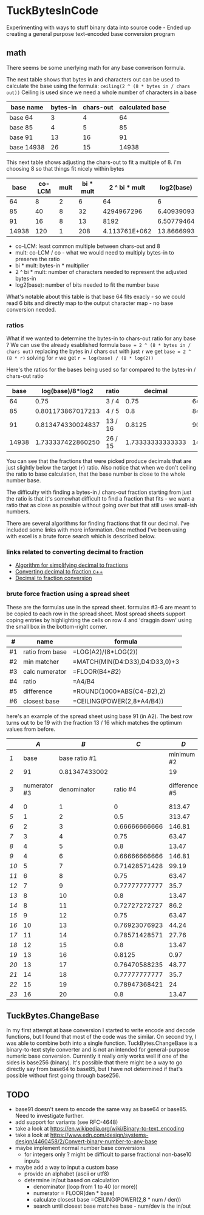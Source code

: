 # TuckBytesInCode #

Experimenting with ways to stuff binary data into source code - Ended up creating a general purpose text-encoded base conversion program

## math ##
There seems be some unerlying math for any base converison formula.

The next table shows that bytes in and characters out can be used to calculate the base using the formula: `ceiling(2 ^ (8 * bytes in / chars out))`
Ceiling is used since we need a whole number of characters in a base

| base name  | bytes-in | chars-out | calculated base |
|------------|----------|-----------|-----------------|
| base 64    | 3        | 4         | 64              |
| base 85    | 4        | 5         | 85              |
| base 91    | 13       | 16        | 91              |
| base 14938 | 26       | 15        | 14938           |

This next table shows adjusting the chars-out to fit a multiple of 8. i'm choosing 8 so that things fit nicely within bytes

| base  | co-LCM  | mult | bi * mult | 2 ^ bi * mult | log2(base) |
|-------|---------|------|-----------|---------------|------------|
| 64    | 8       | 2    | 6         | 64            | 6          |
| 85    | 40      | 8    | 32        | 4294967296    | 6.40939093 |
| 91    | 16      | 8    | 13        | 8192          | 6.50779464 |
| 14938 | 120     | 1    | 208       | 4.113761E+062 | 13.8666993 |

* co-LCM:        least common multiple between chars-out and 8
* mult:          co-LCM / co - what we would need to multiply bytes-in to preserve the ratio
* bi * mult:     bytes-in * multiplier
* 2 ^ bi * mult: number of characters needed to represent the adjusted bytes-in
* log2(base):    number of bits needed to fit the number base

What's notable about this table is that base 64 fits exacly - so we could read 6 bits and directly map to the output character map - no base conversion needed.

### ratios ###
What if we wanted to determine the bytes-in to chars-out ratio for any base ?
We can use the already esablished formula `base = 2 ^ (8 * bytes in / chars out)`
replacing the bytes in / chars out with just `r` we get `base = 2 ^ (8 * r)`
solving for `r` we get `r = log(base) / (8 * log(2))`

Here's the ratios for the bases being used so far compared to the bytes-in / chars-out ratio

| base  | log(base)/8*log2  | ratio   | decimal          | base no ceiling  |
|-------|-------------------|---------|------------------|------------------|
| 64    | 0.75              | 3 / 4   | 0.75             | 64               |
| 85    | 0.801173867017213 | 4 / 5   | 0.8              | 84.4485062894653 |
| 91    | 0.813474330024837 | 13 / 16 | 0.8125           | 90.5096679918781 |
| 14938 | 1.733337422860250 | 26 / 15 | 1.73333333333333 | 14937.6612525378 |

You can see that the fractions that were picked produce decimals that are just slightly below the target (`r`) ratio. Also notice that when we don't ceiling the ratio to base calculation, that the base number is close to the whole number base.

The difficulty with finding a bytes-in / chars-out fraction starting from just the ratio is that it's somewhat difficult to find a fraction that fits - we want a ratio that as close as possible without going over but that still uses small-ish numbers.

There are several algorithms for finding fractions that fit our decimal. I've included some links with more information. One method I've been using with excel is a brute force search which is described below.

### links related to converting decimal to fraction ###
* [Algorithm for simplifying decimal to fractions](https://stackoverflow.com/questions/5124743/algorithm-for-simplifying-decimal-to-fractions)
* [Converting decimal to fraction c++](https://stackoverflow.com/questions/26643695/converting-decimal-to-fraction-c)
* [Decimal to fraction conversion](https://stackoverflow.com/questions/9386422/decimal-to-fraction-conversion)

### brute force fraction using a spread sheet ###
These are the formulas use in the spread sheet. formulas #3-6 are meant to be copied to each row in the spread sheet. Most spread sheets support coping entries by highlighting the cells on row 4 and 'draggin down' using the small box in the bottom-right corner.

| #  | name            | formula                              |
|----|-----------------|--------------------------------------|
| #1 | ratio from base | =LOG(A2)/(8*LOG(2))                  |
| #2 | min matcher     | =MATCH(MIN(D4:D33),D4:D33,0)+3       |
| #3 | calc numerator  | =FLOOR(B4*$B$2)                      |
| #4 | ratio           | =A4/B4                               |
| #5 | difference      | =ROUND(1000*ABS(C4-$B$2),2)          |
| #6 | closest base    | =CEILING(POWER(2,8*A4/B4))           |

here's an example of the spread sheet using base 91 (in A2). The best row turns out to be 19 with the fraction 13 / 16 which matches the optimum values from before.

|      | _A_            | _B_           | _C_           | _D_           | _E_             |
|------|----------------|---------------|---------------|---------------|-----------------|
|  _1_ | base           | base ratio #1 |               | minimum #2    |                 |
|  _2_ | 91             | 0.81347433002 |               | 19            |                 |
|  _3_ | numerator #3   | denominator   | ratio #4      | difference #5 | closest base #6 |
|  _4_ | 0              | 1             | 0             | 813.47        | 1               |
|  _5_ | 1              | 2             | 0.5           | 313.47        | 16              |
|  _6_ | 2              | 3             | 0.66666666666 | 146.81        | 41              |
|  _7_ | 3              | 4             | 0.75          | 63.47         | 64              |
|  _8_ | 4              | 5             | 0.8           | 13.47         | 85              |
|  _9_ | 4              | 6             | 0.66666666666 | 146.81        | 41              |
| _10_ | 5              | 7             | 0.71428571428 | 99.19         | 53              |
| _11_ | 6              | 8             | 0.75          | 63.47         | 64              |
| _12_ | 7              | 9             | 0.77777777777 | 35.7          | 75              |
| _13_ | 8              | 10            | 0.8           | 13.47         | 85              |
| _14_ | 8              | 11            | 0.72727272727 | 86.2          | 57              |
| _15_ | 9              | 12            | 0.75          | 63.47         | 64              |
| _16_ | 10             | 13            | 0.76923076923 | 44.24         | 72              |
| _17_ | 11             | 14            | 0.78571428571 | 27.76         | 79              |
| _18_ | 12             | 15            | 0.8           | 13.47         | 85              |
| _19_ | 13             | 16            | 0.8125        | 0.97          | 91              |
| _20_ | 13             | 17            | 0.76470588235 | 48.77         | 70              |
| _21_ | 14             | 18            | 0.77777777777 | 35.7          | 75              |
| _22_ | 15             | 19            | 0.78947368421 | 24            | 80              |
| _23_ | 16             | 20            | 0.8           | 13.47         | 85              |

## TuckBytes.ChangeBase ##
In my first attempt at base conversion I started to write encode and decode functions, but I found that most of the code was the similar. On second try, I was able to combine both into a single function. TuckBytes.ChangeBase is a binary-to-text style converter and is not an intended for general-purpose numeric base conversion. Currently it really only works well if one of the sides is base256 (binary). It's possible that there might be a way to go directly say from base64 to base85, but I have not determined if that's possible without first going through base256.

## TODO ##
* base91 doesn't seem to encode the same way as base64 or base85. Need to investigate further.
* add support for variants (see RFC-4648)
* take a look at https://en.wikipedia.org/wiki/Binary-to-text_encoding
* take a look at https://www.edn.com/design/systems-design/4460458/2/Convert-binary-number-to-any-base
* maybe implement normal number base conversions
  * for integers only ? might be difficult to parse fractional non-base10 inputs
* maybe add a way to input a custom base
  * provide an alphabet (ascii or utf8)
  * determine in/out based on calculation
    * denominator (loop from 1 to 40 (or more))
    * numerator = FLOOR(den * base)
    * calculate closest base  =CEILING(POWER(2,8 * num / den))
    * search until closest base matches base - num/dev is the in/out
